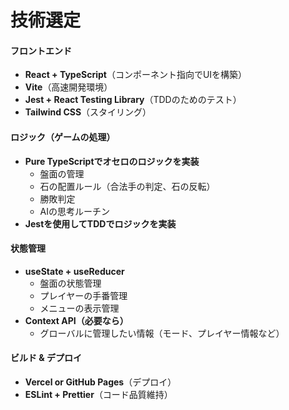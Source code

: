 # **技術選定**

#### **フロントエンド**
- **React + TypeScript**（コンポーネント指向でUIを構築）
- **Vite**（高速開発環境）
- **Jest + React Testing Library**（TDDのためのテスト）
- **Tailwind CSS**（スタイリング）

#### **ロジック（ゲームの処理）**
- **Pure TypeScriptでオセロのロジックを実装**
  - 盤面の管理
  - 石の配置ルール（合法手の判定、石の反転）
  - 勝敗判定
  - AIの思考ルーチン
- **Jestを使用してTDDでロジックを実装**

#### **状態管理**
- **useState + useReducer**
  - 盤面の状態管理
  - プレイヤーの手番管理
  - メニューの表示管理
- **Context API（必要なら）**
  - グローバルに管理したい情報（モード、プレイヤー情報など）

#### **ビルド & デプロイ**
- **Vercel or GitHub Pages**（デプロイ）
- **ESLint + Prettier**（コード品質維持）